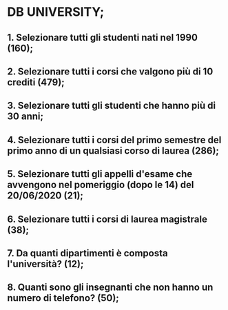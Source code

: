 # DB UNIVERSITY;


## 1. Selezionare tutti gli studenti nati nel 1990 (160);



## 2. Selezionare tutti i corsi che valgono più di 10 crediti (479);



## 3. Selezionare tutti gli studenti che hanno più di 30 anni;



## 4. Selezionare tutti i corsi del primo semestre del primo anno di un qualsiasi corso di laurea (286);




## 5. Selezionare tutti gli appelli d'esame che avvengono nel pomeriggio (dopo le 14) del 20/06/2020 (21);



## 6. Selezionare tutti i corsi di laurea magistrale (38);



## 7. Da quanti dipartimenti è composta l'università? (12);



## 8. Quanti sono gli insegnanti che non hanno un numero di telefono? (50);